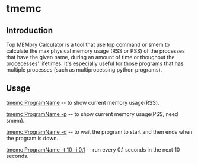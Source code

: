 # tmemc
## Introduction
Top MEMory Calculator is a tool that use top command or smem to calculate the max physical memory usage (RSS or PSS) of the processes that have the given name, during an amount of time or thoughout the procecesses' lifetimes. It's especially useful for those programs that has multiple processes (such as multiprocessing python programs).

## Usage
<u>tmemc ProgramName</u> -- to show current memory usage(RSS).

<u>tmemc ProgramName -p</u> -- to show current memory usage(PSS, need smem).

<u>tmemc ProgramName -d</u> -- to wait the program to start and then ends when the program is down.

<u>tmemc ProgramName -t 10 -i 0.1</u> -- run every 0.1 seconds in the next 10 seconds.